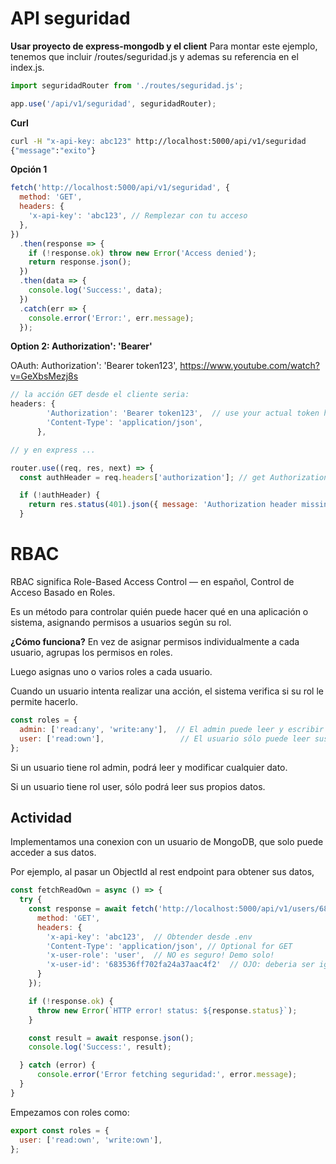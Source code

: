 # API seguridad

**Usar proyecto de express-mongodb y el client**
Para montar este ejemplo, tenemos que incluir /routes/seguridad.js y ademas su referencia en el index.js. 

```js
import seguridadRouter from './routes/seguridad.js';

app.use('/api/v1/seguridad', seguridadRouter);
```


**Curl**
```bash
curl -H "x-api-key: abc123" http://localhost:5000/api/v1/seguridad
{"message":"exito"}
```


**Opción 1**

```js
fetch('http://localhost:5000/api/v1/seguridad', {
  method: 'GET',
  headers: {
    'x-api-key': 'abc123', // Remplezar con tu acceso 
  },
})
  .then(response => {
    if (!response.ok) throw new Error('Access denied');
    return response.json();
  })
  .then(data => {
    console.log('Success:', data);
  })
  .catch(err => {
    console.error('Error:', err.message);
  });


```

**Option 2: Authorization': 'Bearer'**

OAuth: Authorization': 'Bearer token123',
https://www.youtube.com/watch?v=GeXbsMezj8s


```js
// la acción GET desde el cliente seria:
headers: {
        'Authorization': 'Bearer token123',  // use your actual token here
        'Content-Type': 'application/json',
      },

// y en express ...

router.use((req, res, next) => {
  const authHeader = req.headers['authorization']; // get Authorization header

  if (!authHeader) {
    return res.status(401).json({ message: 'Authorization header missing' });
  }

```



# RBAC 
RBAC significa Role-Based Access Control — en español, Control de Acceso Basado en Roles.

Es un método para controlar quién puede hacer qué en una aplicación o sistema, asignando permisos a usuarios según su rol.

**¿Cómo funciona?**
En vez de asignar permisos individualmente a cada usuario, agrupas los permisos en roles.

Luego asignas uno o varios roles a cada usuario.

Cuando un usuario intenta realizar una acción, el sistema verifica si su rol le permite hacerlo.

```jsx
const roles = {
  admin: ['read:any', 'write:any'],  // El admin puede leer y escribir todo
  user: ['read:own'],                 // El usuario sólo puede leer sus propios datos
};
```
Si un usuario tiene rol admin, podrá leer y modificar cualquier dato.

Si un usuario tiene rol user, sólo podrá leer sus propios datos.

## Actividad
Implementamos una conexion con un usuario de MongoDB, que solo puede acceder a sus datos.

Por ejemplo, al pasar un ObjectId al rest endpoint para obtener sus datos, 

```jsx
const fetchReadOwn = async () => {
  try {
    const response = await fetch('http://localhost:5000/api/v1/users/683536ff702fa24a37aac4f2', {
      method: 'GET',
      headers: {
        'x-api-key': 'abc123',  // Obtender desde .env
        'Content-Type': 'application/json', // Optional for GET
        'x-user-role': 'user',  // NO es seguro! Demo solo!
        'x-user-id': '683536ff702fa24a37aac4f2'  // OJO: deberia ser igual que la /:id de ruta
      }
    });

    if (!response.ok) {
      throw new Error(`HTTP error! status: ${response.status}`);
    }

    const result = await response.json();
    console.log('Success:', result);

  } catch (error) {
      console.error('Error fetching seguridad:', error.message);
  }
}
```

Empezamos con roles como:

```jsx
export const roles = {
  user: ['read:own', 'write:own'],
};
```




